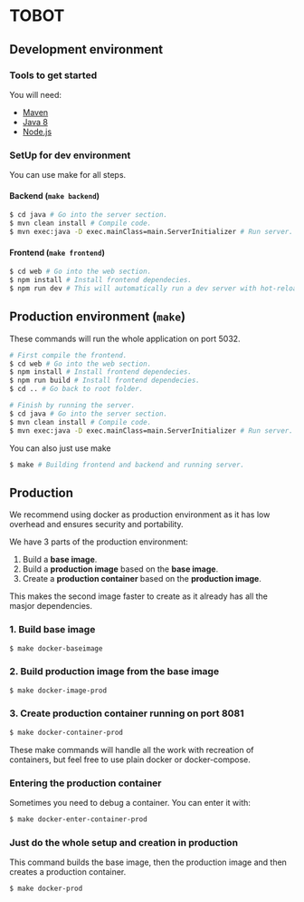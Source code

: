 # TOBOT

## Development environment

### Tools to get started

You will need:
 - [Maven](https://maven.apache.org/guides/getting-started/maven-in-five-minutes.html)
 - [Java 8](http://www.oracle.com/technetwork/java/javase/downloads/jdk8-downloads-2133151.html)
 - [Node.js](https://nodejs.org/en/)

### SetUp for dev environment

You can use make for all steps.

#### Backend (`make backend`)

```bash
$ cd java # Go into the server section.
$ mvn clean install # Compile code.
$ mvn exec:java -D exec.mainClass=main.ServerInitializer # Run server.
```

#### Frontend (`make frontend`)

```bash
$ cd web # Go into the web section.
$ npm install # Install frontend dependecies.
$ npm run dev # This will automatically run a dev server with hot-reload.
```

## Production environment (`make`)

These commands will run the whole application on port 5032.

```bash
# First compile the frontend.
$ cd web # Go into the web section.
$ npm install # Install frontend dependecies.
$ npm run build # Install frontend dependecies.
$ cd .. # Go back to root folder.

# Finish by running the server.
$ cd java # Go into the server section.
$ mvn clean install # Compile code.
$ mvn exec:java -D exec.mainClass=main.ServerInitializer # Run server.
```

You can also just use make

```bash
$ make # Building frontend and backend and running server.
```

## Production

We recommend using docker as production environment as it has low overhead
and ensures security and portability.

We have 3 parts of the production environment:
 1. Build a **base image**.
 2. Build a **production image** based on the **base image**.
 3. Create a **production container** based on the **production image**.

This makes the second image faster to create as it already has all the masjor dependencies.

### 1. Build base image

```bash
$ make docker-baseimage
```

### 2. Build production image from the base image

```bash
$ make docker-image-prod
```

### 3. Create production container running on port 8081

```bash
$ make docker-container-prod
```

These make commands will handle all the work with recreation of containers,
but feel free to use plain docker or docker-compose.

### Entering the production container

Sometimes you need to debug a container. You can enter it with:

```bash
$ make docker-enter-container-prod
```

### Just do the whole setup and creation in production

This command builds the base image, then the production image
and then creates a production container.

```bash
$ make docker-prod
```
